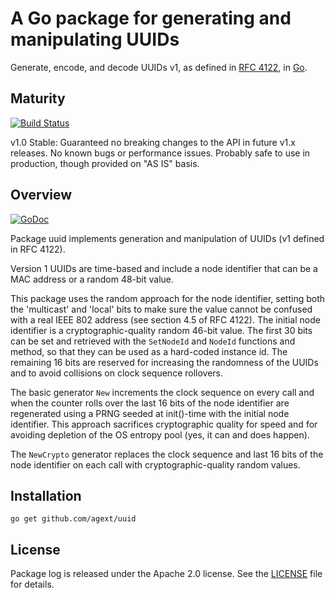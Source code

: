 # A Go package for generating and manipulating UUIDs

Generate, encode, and decode UUIDs v1, as defined in [RFC 4122](http://www.ietf.org/rfc/rfc4122.txt), in [Go](http://golang.org).

## Maturity

[![Build Status](https://travis-ci.org/agext/uuid.svg?branch=master)](https://travis-ci.org/agext/uuid)

v1.0 Stable: Guaranteed no breaking changes to the API in future v1.x releases. No known bugs or performance issues. Probably safe to use in production, though provided on "AS IS" basis.

## Overview

[![GoDoc](https://godoc.org/github.com/agext/uuid?status.png)](https://godoc.org/github.com/agext/uuid)

Package uuid implements generation and manipulation of UUIDs (v1 defined in RFC 4122).

Version 1 UUIDs are time-based and include a node identifier that can be a MAC address or a random 48-bit value.

This package uses the random approach for the node identifier, setting both the 'multicast' and 'local' bits to make sure the value cannot be confused with a real IEEE 802 address (see section 4.5 of RFC 4122). The initial node identifier is a cryptographic-quality random 46-bit value. The first 30 bits can be set and retrieved with the `SetNodeId` and `NodeId` functions and method, so that they can be used as a hard-coded instance id. The remaining 16 bits are reserved for increasing the randomness of the UUIDs and to avoid collisions on clock sequence rollovers.

The basic generator `New` increments the clock sequence on every call and when the counter rolls over the last 16 bits of the node identifier are regenerated using a PRNG seeded at init()-time with the initial node identifier. This approach sacrifices cryptographic quality for speed and for avoiding depletion of the OS entropy pool (yes, it can and does happen).

The `NewCrypto` generator replaces the clock sequence and last 16 bits of the node identifier on each call with cryptographic-quality random values.

## Installation

```
go get github.com/agext/uuid
```

## License

Package log is released under the Apache 2.0 license. See the [LICENSE](LICENSE) file for details.
